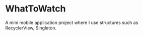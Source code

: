 # WhatToWatch
A mini mobile application project where I use structures such as RecyclerView, Singleton. 
